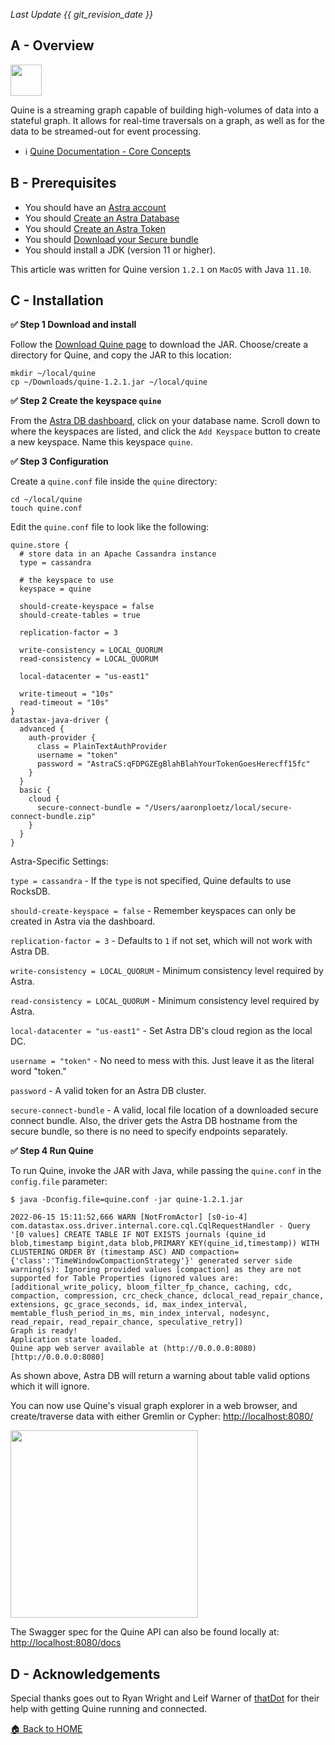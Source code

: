 *Last Update {{ git_revision_date }}*

## A - Overview

<img src="https://awesome-astra.github.io/docs/img/quine/quine-image.png?raw=true" height="50px" />

Quine is a streaming graph capable of building high-volumes of data into a stateful graph.  It allows for real-time traversals on a graph, as well as for the data to be streamed-out for event processing.

- ℹ️ [Quine Documentation - Core Concepts](https://docs.quine.io/core-concepts/core-concepts.html)

## B - Prerequisites

- You should have an [Astra account](http://astra.datastax.com/)
- You should [Create an Astra Database](https://github.com/datastaxdevs/awesome-astra/wiki/Create-an-AstraDB-Instance)
- You should [Create an Astra Token](https://github.com/datastaxdevs/awesome-astra/wiki/Create-an-Astra-Token)
- You should [Download your Secure bundle](https://github.com/datastaxdevs/awesome-astra/wiki/Download-the-secure-connect-bundle)
- You should install a JDK (version 11 or higher).

This article was written for Quine version `1.2.1` on `MacOS` with Java `11.10`.

## C - Installation

**✅ Step 1 Download and install**

Follow the [Download Quine page](https://quine.io/download) to download the JAR.  Choose/create a directory for Quine, and copy the JAR to this location:

```
mkdir ~/local/quine
cp ~/Downloads/quine-1.2.1.jar ~/local/quine
```

**✅ Step 2 Create the keyspace `quine`**

From the [Astra DB dashboard](https://astra.datastax.com), click on your database name. Scroll down to where the keyspaces are listed, and click the `Add Keyspace` button to create a new keyspace. Name this keyspace `quine`.

**✅ Step 3 Configuration**

Create a `quine.conf` file inside the `quine` directory:

```
cd ~/local/quine
touch quine.conf
```

Edit the `quine.conf` file to look like the following:

```
quine.store {
  # store data in an Apache Cassandra instance
  type = cassandra

  # the keyspace to use
  keyspace = quine

  should-create-keyspace = false
  should-create-tables = true

  replication-factor = 3

  write-consistency = LOCAL_QUORUM
  read-consistency = LOCAL_QUORUM

  local-datacenter = "us-east1"

  write-timeout = "10s"
  read-timeout = "10s"
}
datastax-java-driver {
  advanced {
    auth-provider {
      class = PlainTextAuthProvider
      username = "token"
      password = "AstraCS:qFDPGZEgBlahBlahYourTokenGoesHerecff15fc"
    }
  }
  basic {
    cloud {
      secure-connect-bundle = "/Users/aaronploetz/local/secure-connect-bundle.zip"
    }
  }
}
```

Astra-Specific Settings:

`type = cassandra` - If the `type` is not specified, Quine defaults to use RocksDB.

`should-create-keyspace = false` - Remember keyspaces can only be created in Astra via the dashboard.

`replication-factor = 3` - Defaults to `1` if not set, which will not work with Astra DB.

`write-consistency = LOCAL_QUORUM` - Minimum consistency level required by Astra.

`read-consistency = LOCAL_QUORUM` - Minimum consistency level required by Astra.

`local-datacenter = "us-east1"` - Set Astra DB's cloud region as the local DC.

`username = "token"` - No need to mess with this.  Just leave it as the literal word "token."

`password` - A valid token for an Astra DB cluster.

`secure-connect-bundle` - A valid, local file location of a downloaded secure connect bundle.  Also, the driver gets the Astra DB hostname from the secure bundle, so there is no need to specify endpoints separately.

**✅ Step 4 Run Quine**

To run Quine, invoke the JAR with Java, while passing the `quine.conf` in the `config.file` parameter:

```
$ java -Dconfig.file=quine.conf -jar quine-1.2.1.jar

2022-06-15 15:11:52,666 WARN [NotFromActor] [s0-io-4] com.datastax.oss.driver.internal.core.cql.CqlRequestHandler - Query '[0 values] CREATE TABLE IF NOT EXISTS journals (quine_id blob,timestamp bigint,data blob,PRIMARY KEY(quine_id,timestamp)) WITH CLUSTERING ORDER BY (timestamp ASC) AND compaction={'class':'TimeWindowCompactionStrategy'}' generated server side warning(s): Ignoring provided values [compaction] as they are not supported for Table Properties (ignored values are: [additional_write_policy, bloom_filter_fp_chance, caching, cdc, compaction, compression, crc_check_chance, dclocal_read_repair_chance, extensions, gc_grace_seconds, id, max_index_interval, memtable_flush_period_in_ms, min_index_interval, nodesync, read_repair, read_repair_chance, speculative_retry])
Graph is ready!
Application state loaded.
Quine app web server available at (http://0.0.0.0:8080)[http://0.0.0.0:8080]
```

As shown above, Astra DB will return a warning about table valid options which it will ignore.

You can now use Quine's visual graph explorer in a web browser, and create/traverse data with either Gremlin or Cypher: [http://localhost:8080/](http://localhost:8080/)

<img src="https://awesome-astra.github.io/docs/img/quine/quine-browser-apollo13.png?raw=true" height="300px" />

The Swagger spec for the Quine API can also be found locally at: [http://localhost:8080/docs](http://localhost:8080/docs)

## D - Acknowledgements

Special thanks goes out to Ryan Wright and Leif Warner of [thatDot](https://www.thatdot.com/) for their help with getting Quine running and connected.

[🏠 Back to HOME](https://awesome-astra.github.io/docs/)
